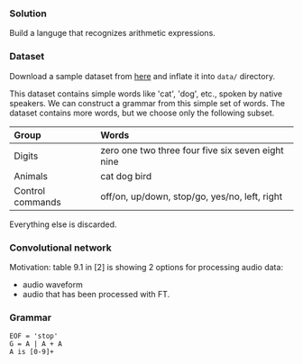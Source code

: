 ### Solution

Build a languge that recognizes arithmetic expressions.

### Dataset

Download a sample dataset from
[here](download.tensorflow.org/data/speech_commands_v0.01.tar.gz)
and inflate it into `data/` directory.

This dataset contains simple words like 'cat', 'dog', etc., spoken by
native speakers. We can construct a grammar from this simple set of
words. The dataset contains more words, but we choose only the following
subset.

Group | Words
:---  | :---
Digits | zero one two three four five six seven eight nine
Animals | cat dog bird
Control commands | off/on, up/down, stop/go, yes/no, left, right

Everything else is discarded.

### Convolutional network
Motivation: table 9.1 in [2] is showing 2 options for processing
audio data:
- audio waveform
- audio that has been processed with FT.

### Grammar

```
EOF = 'stop'
G = A | A + A
A is [0-9]+
```